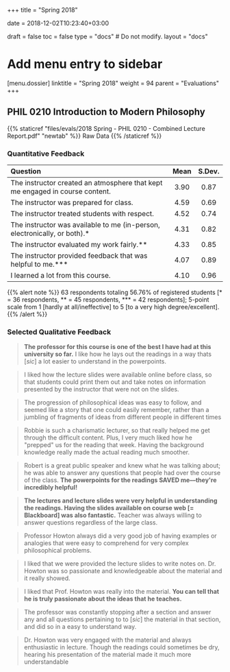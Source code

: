 +++
title = "Spring 2018"

date = 2018-12-02T10:23:40+03:00

draft = false
toc = false
type = "docs"  # Do not modify.
layout = "docs"

# Add menu entry to sidebar
[menu.dossier]
  linktitle = "Spring 2018"
  weight = 94
  parent = "Evaluations"
+++

## PHIL 0210 Introduction to Modern Philosophy

{{% staticref "files/evals/2018 Spring - PHIL 0210 - Combined Lecture Report.pdf" "newtab" %}}
<i class="fa fa-file-pdf"></i> Raw Data
{{% /staticref %}}

### Quantitative Feedback

**Question**|**Mean**|**S.Dev.**
:-----|:-----:|:-----:
The instructor created an atmosphere that kept me engaged in course content.|3.90|0.87
The instructor was prepared for class.|4.59|0.69
The instructor treated students with respect.|4.52|0.74
The instructor was available to me (in-person, electronically, or both).*|4.31|0.82
The instructor evaluated my work fairly.**|4.33|0.85
The instructor provided feedback that was helpful to me.***|4.07|0.89
I learned a lot from this course.|4.10|0.96

{{% alert note %}}
63 respondents totaling 56.76% of registered students [* = 36 respondents, ** = 45 respondents, *** = 42 respondents]; 5-point scale from 1 [hardly at all/ineffective] to 5 [to a very high degree/excellent].
{{% /alert %}}




### Selected Qualitative Feedback

> **The professor for this course is one of the best I have had at this university so far.** I like how he lays out the readings in a way thats [_sic_] a lot easier to understand in the powerpoints.

> I liked how the lecture slides were available online before class, so that students could print them out and take notes on information presented by the instructor that were not on the slides.

> The progression of philosophical ideas was easy to follow, and seemed like a story that one could easily remember, rather than a jumbling of fragments of ideas from different people in different times

> Robbie is such a charismatic lecturer, so that really helped me get through the difficult content. Plus, I very much liked how he "prepped" us for the reading that week. Having the background knowledge really made the actual reading much smoother.

> Robert is a great public speaker and knew what he was talking about; he was able to answer any questions that people had over the course of the class. **The powerpoints for the readings SAVED me––they're incredibly helpful!**

> **The lectures and lecture slides were very helpful in understanding the readings. Having the slides available on course web [= Blackboard] was also fantastic.** Teacher was always willing to answer questions regardless of the large class.

> Professor Howton always did a very good job of having examples or analogies that were easy to comprehend for very complex philosophical problems.

> I liked that we were provided the lecture slides to write notes on. Dr. Howton was so passionate and knowledgeable about the material and it really showed.

> I liked that Prof. Howton was really into the material. **You can tell that he is truly passionate about the ideas that he teaches.**

> The professor was constantly stopping after a section and answer any and all questions pertaining to to [_sic_] the material in that section, and did so in a easy to understand way.

> Dr. Howton was very engaged with the material and always enthusiastic in lecture. Though the readings could sometimes be dry, hearing his presentation of the material made it much more understandable
